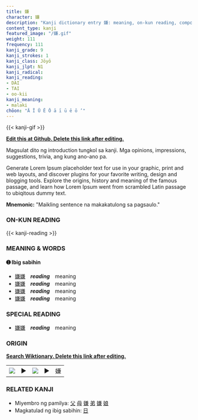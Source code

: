 ```yaml
---
title: 嫌
character: 嫌
description: "Kanji dictionary entry 嫌: meaning, on-kun reading, compounds, origin, related kanji"
content_type: kanji
featured_image: "/嫌.gif"
weight: 111
frequency: 111
kanji_grade: 9
kanji_strokes: 1
kanji_class: Jōyō
kanji_jlpt: N1
kanji_radical: 
kanji_reading: 
- DAI
- TAI
- oo-kii
kanji_meaning:
- malaki
chōon: "Ā Ī Ū Ē Ō ā ī ū ē ō ’"
---
```

[//]: # (Don't edit the line below. Kanji animated GIF code is automatically generated.)
{{< kanji-gif >}}

[//]: # (Edit below this line.)

**[Edit this at Github. Delete this link after editing.](https://github.com/tim0g/tim/tree/main/content/kanji/嫌/index.md)**

Magsulat dito ng introduction tungkol sa kanji. Mga opinions, impressions, suggestions, trivia, ang kung ano-ano pa.

Generate Lorem Ipsum placeholder text for use in your graphic, print and web layouts, and discover plugins for your favorite writing, design and blogging tools. Explore the origins, history and meaning of the famous passage, and learn how Lorem Ipsum went from scrambled Latin passage to ubiqitous dummy text.
 
**Mnemonic:** "Maikling sentence na makakatulong sa pagsaulo."

### ON-KUN READING

[//]: # (Don't edit the line below. ON-KUN READING code is automatically generated.)
{{< kanji-reading >}}

### MEANING & WORDS

#### ➊ **Ibig sabihin**
  - [嫌](../嫌)[嫌](../嫌)　***reading***　meaning
  - [嫌](../嫌)[嫌](../嫌)　***reading***　meaning
  - [嫌](../嫌)[嫌](../嫌)　***reading***　meaning
  - [嫌](../嫌)[嫌](../嫌)　***reading***　meaning

### SPECIAL READING
  - [嫌](../嫌)[嫌](../嫌)　***reading***　meaning

### ORIGIN

**[Search Wiktionary. Delete this link after editing.](https://wiktionary.org/wiki/嫌)**
<table class="kanji-table"><tr><td>
<img src="60px-嫌-bronze.svg.png">
</td><td>▶</td><td>
<img src="60px-嫌-oracle.svg.png">
</td><td>▶</td>
<td class="kanji-origin">嫌</td>
</tr></table>

### RELATED KANJI
- Miyembro ng pamilya: [父](../父) [母](../母) [嫌](../嫌) [弟](../弟) [嫌](../嫌) [娘](../娘)
- Magkatulad ng ibig sabihin: [日](../日)
